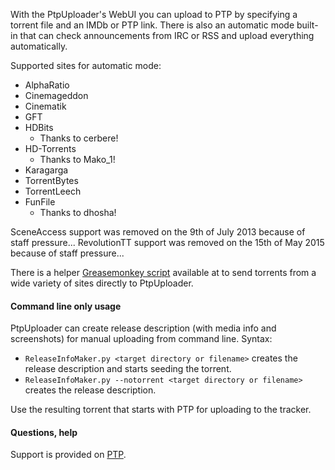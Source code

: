 With the PtpUploader's WebUI you can upload to PTP by specifying a torrent file and an IMDb or PTP link.
There is also an automatic mode built-in that can check announcements from IRC or RSS and upload everything automatically.

Supported sites for automatic mode:
* AlphaRatio
* Cinemageddon
* Cinematik
* GFT
* HDBits
	* Thanks to cerbere!
* HD-Torrents
	* Thanks to Mako_1!
*  Karagarga
* TorrentBytes
* TorrentLeech
* FunFile
	* Thanks to dhosha!

SceneAccess support was removed on the 9th of July 2013 because of staff pressure...
RevolutionTT support was removed on the 15th of May 2015 because of staff pressure...

There is a helper [Greasemonkey script](https://raw.githubusercontent.com/TnS-hun/PtpUploader/master/PtpUploaderTorrentSender.user.js) available at to send torrents from a wide variety of sites directly to PtpUploader.

#### Command line only usage

PtpUploader can create release description (with media info and screenshots) for manual uploading from command line.
Syntax:
* `ReleaseInfoMaker.py <target directory or filename>` creates the release description and starts seeding the torrent.
* `ReleaseInfoMaker.py --notorrent <target directory or filename>` creates the release description.
		
Use the resulting torrent that starts with PTP for uploading to the tracker.

#### Questions, help

Support is provided on [PTP](https://passthepopcorn.me/forums.php?action=viewthread&threadid=9245).
